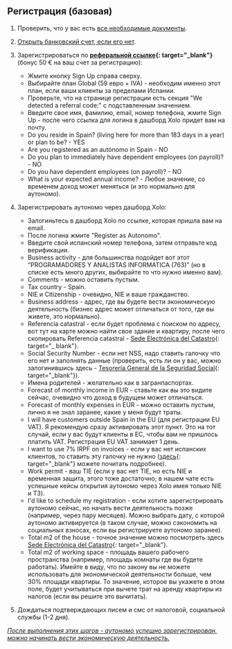 ## Регистрация (базовая)

1. Проверить, что у вас есть [все необходимые документы](#необходимые-документы-для-регистрации-autónomo).

2. [Открыть банковский счет, если его нет](#какой-банковский-счет-и-какой-банк-использовать).

3. Зарегистрироваться по **[реферальной ссылке](https://bit.ly/xolo-signup-free-renta){:
   target="_blank"}** (бонус 50 € на ваш счет за регистрацию):
    - Жмите кнопку Sign Up справа сверху.
    - Выбирайте план Global (59 евро + IVA) - необходим именно этот план,
      если ваши клиенты за пределами Испании.
    - Проверьте, что на странице регистрации есть секция "We detected a
      referral code:" с подставленным значением.
    - Введите свое имя, фамилию, email, номер телефона, жмите Sign Up - после
      чего ссылка для логина в дашборд Xolo придет вам на почту.
    - Do you reside in Spain? (living here for more than 183 days in a year)
      or plan to be? - YES
    - Are you registered as an autónomo in Spain - NO
    - Do you plan to immediately have dependent employees (on payroll)? - NO
    - Do you have dependent employees (on payroll)? - NO
    - What is your expected annual income? - Любое значение, со временем
      доход может меняться (и это нормально для аутономо).

4. Зарегистрировать аутономо через дашборд Xolo:
    - Залогиньтесь в дашборд Xolo по ссылке, которая пришла вам на email.
    - После логина жмите "Register as Autonomo".
    - Введите свой испанский номер телефона, затем отправьте код верификации.
    - Business activity - для большинства подойдет вот этот “PROGRAMADORES Y
      ANALISTAS INFORMATICA (763)” (но в списке есть много других,
      выбирайте то что нужно именно вам).
    - Comments - можно оставить пустым.
    - Tax country - Spain.
    - NIE и Citizenship - очевидно, NIE и ваше гражданство.
    - Business address - адрес, где вы будете вести экономическую
      деятельность (бизнес адрес может отличаться от того, где вы живете, это
      нормально).
    - Referencia catastral - если будет проблема с поиском по адресу, вот тут
      на карте можно найти свое здание и квартиру, после чего
      скопировать Referencia
      catastral - [Sede Electrónica del Catastro](https://www1.sedecatastro.gob.es/cartografia/mapa.aspx){:
      target="_
      blank"}.
    - Social Security Number - если нет NSS, надо ставить галочку что его нет
      и заполнять данные (проверить, есть ли он у вас, можно
      залогинившись
      здесь - [Tesorería General de la Seguridad Social](https://portal.seg-social.gob.es/wps/portal/importass/importass/bienvenida){:
      target="_blank"}).
    - Имена родителей - желательно как в загранпаспортах.
    - Forecast of monthly income in EUR - ставьте как вы это видите сейчас,
      очевидно что доход в будущем может отличаться.
    - Forecast of monthly expenses in EUR - можно оставить пустым, лично я не
      знал заранее, какие у меня будут траты.
    - I will have customers outside Spain in the EU (для регистрации EU VAT).
      Я рекомендую сразу активировать этот пункт. Это на тот
      случай, если у вас будут клиенты в ЕС, чтобы вам не пришлось платить
      VAT. Регистрация EU VAT занимает 1 день.
    - I want to use 7% IRPF on invoices - если у вас нет испанских клиентов,
      то ставить эту галочку не
      нужно ([здесь](https://www.xolo.io/es-en/faq/xolo-spain/category/platform/article/can-i-make-invoices-with-7-irpf-personal-income-tax-withhold){:
      target="_blank"}
      можете почитать
      подробнее).
    - Work permit - ваш TIE (если у вас нет TIE, но есть NIE и временная защита, этого тоже
      достаточно; в нашем чате есть успешные кейсы открытия аутономо через
      Xolo имея только NIE и ТЗ).
    - I'd like to schedule my registration - если хотите зарегистрировать
      аутономо сейчас, но начать вести деятельность позже (например,
      через пару месяцев). Можно выбрать дату, с которой аутономо
      активируется (в таком случае, можно сэкономить на социальных взносах,
      если
      вы регистрируете аутономо заранее).
    - Total m2 of the house - точное значение можно посмотреть
      здесь [Sede Electrónica del Catastro](https://www1.sedecatastro.gob.es/cartografia/mapa.aspx){:
      target="_blank"}.
    - Total m2 of working space - площадь вашего рабочего пространства
      (например, площадь комнаты где вы будете работать). Имейте в виду,
      что по закону вы не можете использовать для экономической деятельности
      больше, чем 30% площади квартиры. То значение, которое вы
      укажете в этом поле, будет учитываться при вычете трат на аренду
      квартиры из налогов (если вы решите это вычитать).

5. Дождаться подтверждающих писем и смс от налоговой, социальной службы (1-2
   дня).

*<u>После выполнения этих шагов - аутономо успешно зарегистрирован, можно
начинать вести экономическую деятельность.</u>*
